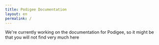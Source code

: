 ```yaml
---
title: Podigee Documentation
layout: en
permalink: /
---
```


<p class="lead">We're currently working on the documentation for Podigee, so it might be that you will not find very much here</p>
